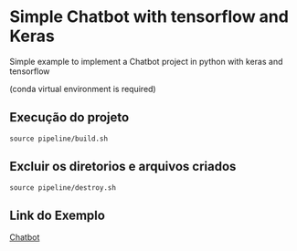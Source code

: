 # Simple Chatbot with tensorflow and Keras

Simple example to implement a Chatbot project in python with keras and tensorflow

(conda virtual environment is required)

## Execução do projeto

```
source pipeline/build.sh
```

## Excluir os diretorios e arquivos criados

```
source pipeline/destroy.sh
```

## Link do Exemplo

[Chatbot](https://medium.com/predict/creating-a-chatbot-from-scratch-using-keras-and-tensorflow-59e8fc76be79)